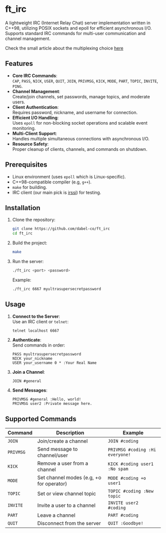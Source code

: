 # ft_irc
A lightweight IRC (Internet Relay Chat) server implementation written in C++98, utilizing POSIX sockets and epoll for efficient asynchronous I/O. Supports standard IRC commands for multi-user communication and channel management.

Check the small article about the multiplexing choice [here](https://0x2a.cx/irc/)

## Features

- **Core IRC Commands**:  
  `CAP`, `PASS`, `NICK`, `USER`, `QUIT`, `JOIN`, `PRIVMSG`, `KICK`, `MODE`, `PART`, `TOPIC`, `INVITE`, `PING`.
- **Channel Management**:  
  Create/join channels, set passwords, manage topics, and moderate users.
- **Client Authentication**:  
  Requires password, nickname, and username for connection.
- **Efficient I/O Handling**:  
  Uses `epoll` for non-blocking socket operations and scalable event monitoring.
- **Multi-Client Support**:  
  Handles multiple simultaneous connections with asynchronous I/O.
- **Resource Safety**:  
  Proper cleanup of clients, channels, and commands on shutdown.

## Prerequisites

- Linux environment (uses `epoll` which is Linux-specific).
- C++98-compatible compiler (e.g, `g++`).
- `make` for building.
- IRC client (our main pick is [irssi](https://irssi.org/)) for testing.

## Installation

1. Clone the repository:  
   ```bash
   git clone https://github.com/dabel-co/ft_irc
   cd ft_irc
   ```
2. Build the project:  
   ```bash
   make
   ```
3. Run the server:  
   ```bash
   ./ft_irc <port> <password>
   ```
   Example:  
   ```bash
   ./ft_irc 6667 myultrasupersecretpassword
   ```

## Usage

1. **Connect to the Server**:  
   Use an IRC client or `telnet`:  
   ```bash
   telnet localhost 6667
   ```
2. **Authenticate**:  
   Send commands in order:  
   ```
   PASS myultrasupersecretpassword
   NICK your_nickname
   USER your_username 0 * :Your Real Name
   ```
3. **Join a Channel**:  
   ```
   JOIN #general
   ```
4. **Send Messages**:  
   ```
   PRIVMSG #general :Hello, world!
   PRIVMSG user2 :Private message here.
   ```

## Supported Commands

| Command    | Description                                | Example                          |
|------------|--------------------------------------------|----------------------------------|
| `JOIN`     | Join/create a channel                      | `JOIN #coding`                   |
| `PRIVMSG`  | Send message to channel/user               | `PRIVMSG #coding :Hi everyone!`  |
| `KICK`     | Remove a user from a channel               | `KICK #coding user1 :No spam`    |
| `MODE`     | Set channel modes (e.g, +o for operator)   | `MODE #coding +o user1`          |
| `TOPIC`    | Set or view channel topic                  | `TOPIC #coding :New topic`       |
| `INVITE`   | Invite a user to a channel                 | `INVITE user2 #coding`           |
| `PART`     | Leave a channel                            | `PART #coding`                   |
| `QUIT`     | Disconnect from the server                 | `QUIT :Goodbye!`                 |
